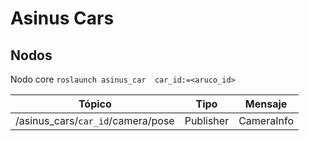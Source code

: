 # Asinus Cars
## Nodos
Nodo core
`roslaunch asinus_car  car_id:=<aruco_id>`

|Tópico	|	Tipo|Mensaje|
| ---	|	---	|	---	|
|/asinus_cars/`car_id`/camera/pose|Publisher|CameraInfo	